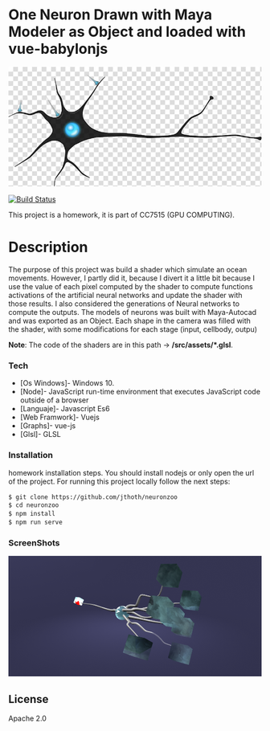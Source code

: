 # One Neuron Drawn with Maya Modeler as Object and loaded with vue-babylonjs

![N|Solid](https://raw.githubusercontent.com/jthoth/neuronzoo/master/public/neuron.jpg)

[![Build Status](https://travis-ci.org/joemccann/dillinger.svg?branch=master)](https://travis-ci.org/joemccann/dillinger)

This project is a homework, it is part of CC7515  (GPU COMPUTING).
# Description

The purpose of this project was build a shader which simulate an ocean movements. However,  I partly did it, because I divert it a little bit because I use the value of each pixel computed by the shader to compute functions activations of the artificial neural networks and update the shader with those results. I also considered the generations of Neural networks to compute the outputs. The models of neurons was built with Maya-Autocad and was exported as an Object. Each shape in the camera was filled with the shader, with some modifications for each stage (input, cellbody, outpu)

**Note**: The code of the shaders are in this path -> **/src/assets/*.glsl**.

### Tech

* [Os Windows]- Windows 10.
* [Node]- JavaScript run-time environment that executes JavaScript code outside of a browser
* [Languaje]- Javascript Es6
* [Web Framwork]- Vuejs
* [Graphs]- vue-js
* [Glsl]- GLSL

### Installation
homework installation steps. You should install nodejs or only open the url of the project.
For running this project locally follow the next steps:
```sh
$ git clone https://github.com/jthoth/neuronzoo
$ cd neuronzoo
$ npm install
$ npm run serve
```


### ScreenShots
![N|Solid](https://raw.githubusercontent.com/jthoth/neuronzoo/master/public/screenshot.png)


License
----

Apache 2.0

